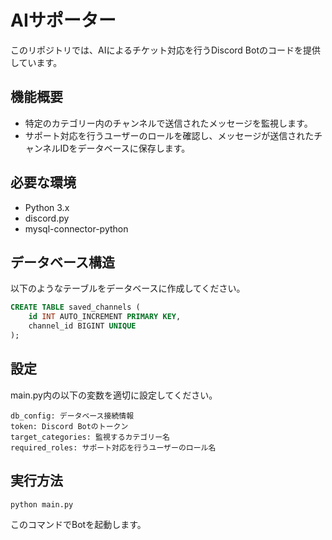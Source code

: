 # AIサポーター

このリポジトリでは、AIによるチケット対応を行うDiscord Botのコードを提供しています。

## 機能概要

- 特定のカテゴリー内のチャンネルで送信されたメッセージを監視します。
- サポート対応を行うユーザーのロールを確認し、メッセージが送信されたチャンネルIDをデータベースに保存します。

## 必要な環境

- Python 3.x
- discord.py
- mysql-connector-python

## データベース構造

以下のようなテーブルをデータベースに作成してください。

```sql
CREATE TABLE saved_channels (
    id INT AUTO_INCREMENT PRIMARY KEY,
    channel_id BIGINT UNIQUE
);
```

## 設定
main.py内の以下の変数を適切に設定してください。
```
db_config: データベース接続情報
token: Discord Botのトークン
target_categories: 監視するカテゴリー名
required_roles: サポート対応を行うユーザーのロール名
```

## 実行方法
```bash
python main.py
```
このコマンドでBotを起動します。
